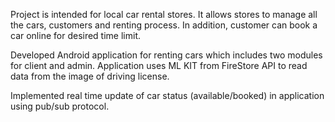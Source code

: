 Project is intended for local car rental stores. It allows stores to manage all the cars, customers and renting process. In addition, customer can book a car online for desired time limit.

Developed Android application for renting cars which includes two modules for client and admin. Application uses ML KIT from FireStore API to read data from the image of driving license.

Implemented real time update of car status (available/booked) in application using pub/sub protocol.
